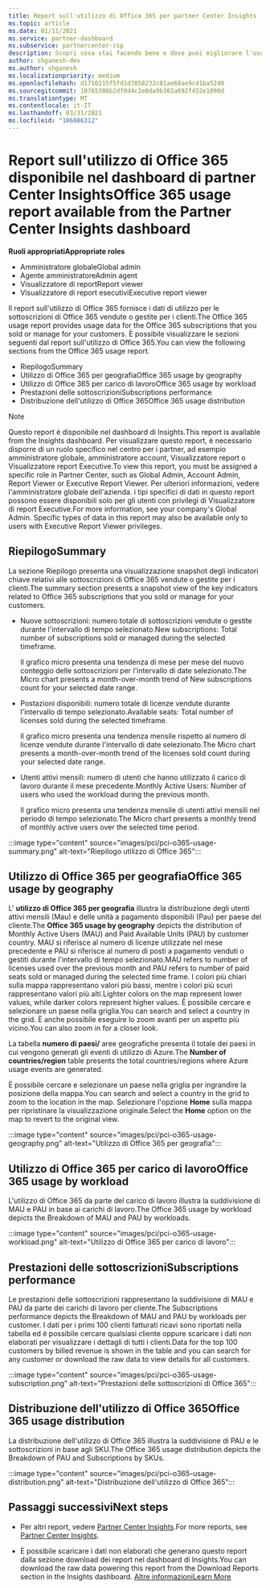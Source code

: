 ```yaml
---
title: Report sull'utilizzo di Office 365 per partner Center Insights
ms.topic: article
ms.date: 01/11/2021
ms.service: partner-dashboard
ms.subservice: partnercenter-csp
description: Scopri cosa stai facendo bene e dove puoi migliorare l'uso delle sottoscrizioni di Office 365 che Vendi o Gestisci per i tuoi clienti.
author: shganesh-dev
ms.author: shganesh
ms.localizationpriority: medium
ms.openlocfilehash: d1710215f5fd1d7058232c81ae68ae9cd1ba5240
ms.sourcegitcommit: 10765386b2df0d4c2e8da9b302a692f452e1090d
ms.translationtype: MT
ms.contentlocale: it-IT
ms.lasthandoff: 03/31/2021
ms.locfileid: "106086312"
---
```

# <a name="office-365-usage-report-available-from-the-partner-center-insights-dashboard"></a><span data-ttu-id="4ea7c-103">Report sull'utilizzo di Office 365 disponibile nel dashboard di partner Center Insights</span><span class="sxs-lookup"><span data-stu-id="4ea7c-103">Office 365 usage report available from the Partner Center Insights dashboard</span></span>

<span data-ttu-id="4ea7c-104">**Ruoli appropriati**</span><span class="sxs-lookup"><span data-stu-id="4ea7c-104">**Appropriate roles**</span></span>

- <span data-ttu-id="4ea7c-105">Amministratore globale</span><span class="sxs-lookup"><span data-stu-id="4ea7c-105">Global admin</span></span>
- <span data-ttu-id="4ea7c-106">Agente amministratore</span><span class="sxs-lookup"><span data-stu-id="4ea7c-106">Admin agent</span></span>
- <span data-ttu-id="4ea7c-107">Visualizzatore di report</span><span class="sxs-lookup"><span data-stu-id="4ea7c-107">Report viewer</span></span>
- <span data-ttu-id="4ea7c-108">Visualizzatore di report esecutivi</span><span class="sxs-lookup"><span data-stu-id="4ea7c-108">Executive report viewer</span></span>

<span data-ttu-id="4ea7c-109">Il report sull'utilizzo di Office 365 fornisce i dati di utilizzo per le sottoscrizioni di Office 365 vendute o gestite per i clienti.</span><span class="sxs-lookup"><span data-stu-id="4ea7c-109">The Office 365 usage report provides usage data for the Office 365 subscriptions that you sold or manage for your customers.</span></span> <span data-ttu-id="4ea7c-110">È possibile visualizzare le sezioni seguenti dal report sull'utilizzo di Office 365.</span><span class="sxs-lookup"><span data-stu-id="4ea7c-110">You can view the following sections from the Office 365 usage report.</span></span>

- <span data-ttu-id="4ea7c-111">Riepilogo</span><span class="sxs-lookup"><span data-stu-id="4ea7c-111">Summary</span></span>
- <span data-ttu-id="4ea7c-112">Utilizzo di Office 365 per geografia</span><span class="sxs-lookup"><span data-stu-id="4ea7c-112">Office 365 usage by geography</span></span>
- <span data-ttu-id="4ea7c-113">Utilizzo di Office 365 per carico di lavoro</span><span class="sxs-lookup"><span data-stu-id="4ea7c-113">Office 365 usage by workload</span></span>
- <span data-ttu-id="4ea7c-114">Prestazioni delle sottoscrizioni</span><span class="sxs-lookup"><span data-stu-id="4ea7c-114">Subscriptions performance</span></span>
- <span data-ttu-id="4ea7c-115">Distribuzione dell'utilizzo di Office 365</span><span class="sxs-lookup"><span data-stu-id="4ea7c-115">Office 365 usage distribution</span></span>

 > [!NOTE]
 > <span data-ttu-id="4ea7c-116">Questo report è disponibile nel dashboard di Insights.</span><span class="sxs-lookup"><span data-stu-id="4ea7c-116">This report is available from the Insights dashboard.</span></span> <span data-ttu-id="4ea7c-117">Per visualizzare questo report, è necessario disporre di un ruolo specifico nel centro per i partner, ad esempio amministratore globale, amministratore account, Visualizzatore report o Visualizzatore report Executive.</span><span class="sxs-lookup"><span data-stu-id="4ea7c-117">To view this report, you must be assigned a specific role in Partner Center, such as Global Admin, Account Admin, Report Viewer or Executive Report Viewer.</span></span> <span data-ttu-id="4ea7c-118">Per ulteriori informazioni, vedere l'amministratore globale dell'azienda. i tipi specifici di dati in questo report possono essere disponibili solo per gli utenti con privilegi di Visualizzatore di report Executive.</span><span class="sxs-lookup"><span data-stu-id="4ea7c-118">For more information, see your company's Global Admin. Specific types of data in this report may also be available only to users with Executive Report Viewer privileges.</span></span>

## <a name="summary"></a><span data-ttu-id="4ea7c-119">Riepilogo</span><span class="sxs-lookup"><span data-stu-id="4ea7c-119">Summary</span></span>

<span data-ttu-id="4ea7c-120">La sezione Riepilogo presenta una visualizzazione snapshot degli indicatori chiave relativi alle sottoscrizioni di Office 365 vendute o gestite per i clienti.</span><span class="sxs-lookup"><span data-stu-id="4ea7c-120">The summary section presents a snapshot view of the key indicators related to Office 365 subscriptions that you sold or manage for your customers.</span></span>  

- <span data-ttu-id="4ea7c-121">Nuove sottoscrizioni: numero totale di sottoscrizioni vendute o gestite durante l'intervallo di tempo selezionato.</span><span class="sxs-lookup"><span data-stu-id="4ea7c-121">New subscriptions: Total number of subscriptions sold or managed during the selected timeframe.</span></span>

   <span data-ttu-id="4ea7c-122">Il grafico micro presenta una tendenza di mese per mese del nuovo conteggio delle sottoscrizioni per l'intervallo di date selezionato.</span><span class="sxs-lookup"><span data-stu-id="4ea7c-122">The Micro chart presents a month-over-month trend of New subscriptions count for your selected date range.</span></span>

- <span data-ttu-id="4ea7c-123">Postazioni disponibili: numero totale di licenze vendute durante l'intervallo di tempo selezionato.</span><span class="sxs-lookup"><span data-stu-id="4ea7c-123">Available seats: Total number of licenses sold during the selected timeframe.</span></span>

   <span data-ttu-id="4ea7c-124">Il grafico micro presenta una tendenza mensile rispetto al numero di licenze vendute durante l'intervallo di date selezionato.</span><span class="sxs-lookup"><span data-stu-id="4ea7c-124">The Micro chart presents a month-over-month trend of the licenses sold count during your selected date range.</span></span>

- <span data-ttu-id="4ea7c-125">Utenti attivi mensili: numero di utenti che hanno utilizzato il carico di lavoro durante il mese precedente.</span><span class="sxs-lookup"><span data-stu-id="4ea7c-125">Monthly Active Users: Number of users who used the workload during the previous month.</span></span> 

   <span data-ttu-id="4ea7c-126">Il grafico micro presenta una tendenza mensile di utenti attivi mensili nel periodo di tempo selezionato.</span><span class="sxs-lookup"><span data-stu-id="4ea7c-126">The Micro chart presents a monthly trend of monthly active users over the selected time period.</span></span>

:::image type="content" source="images/pci/pci-o365-usage-summary.png" alt-text="Riepilogo utilizzo di Office 365":::

## <a name="office-365-usage-by-geography"></a><span data-ttu-id="4ea7c-128">Utilizzo di Office 365 per geografia</span><span class="sxs-lookup"><span data-stu-id="4ea7c-128">Office 365 usage by geography</span></span>

<span data-ttu-id="4ea7c-129">L' **utilizzo di Office 365 per geografia** illustra la distribuzione degli utenti attivi mensili (Mau) e delle unità a pagamento disponibili (Pau) per paese del cliente.</span><span class="sxs-lookup"><span data-stu-id="4ea7c-129">The **Office 365 usage by geography** depicts the distribution of Monthly Active Users (MAU) and Paid Available Units (PAU) by customer country.</span></span> <span data-ttu-id="4ea7c-130">MAU si riferisce al numero di licenze utilizzate nel mese precedente e PAU si riferisce al numero di posti a pagamento venduti o gestiti durante l'intervallo di tempo selezionato.</span><span class="sxs-lookup"><span data-stu-id="4ea7c-130">MAU refers to number of licenses used over the previous month and PAU refers to number of paid seats sold or managed during the selected time frame.</span></span> <span data-ttu-id="4ea7c-131">I colori più chiari sulla mappa rappresentano valori più bassi, mentre i colori più scuri rappresentano valori più alti.</span><span class="sxs-lookup"><span data-stu-id="4ea7c-131">Lighter colors on the map represent lower values, while darker colors represent higher values.</span></span> <span data-ttu-id="4ea7c-132">È possibile cercare e selezionare un paese nella griglia.</span><span class="sxs-lookup"><span data-stu-id="4ea7c-132">You can search and select a country in the grid.</span></span> <span data-ttu-id="4ea7c-133">È anche possibile eseguire lo zoom avanti per un aspetto più vicino.</span><span class="sxs-lookup"><span data-stu-id="4ea7c-133">You can also zoom in for a closer look.</span></span>

<span data-ttu-id="4ea7c-134">La tabella **numero di paesi/** aree geografiche presenta il totale dei paesi in cui vengono generati gli eventi di utilizzo di Azure.</span><span class="sxs-lookup"><span data-stu-id="4ea7c-134">The **Number of countries/region** table presents the total countries/regions where Azure usage events are generated.</span></span>

<span data-ttu-id="4ea7c-135">È possibile cercare e selezionare un paese nella griglia per ingrandire la posizione della mappa.</span><span class="sxs-lookup"><span data-stu-id="4ea7c-135">You can search and select a country in the grid to zoom to the location in the map.</span></span> <span data-ttu-id="4ea7c-136">Selezionare l'opzione **Home** sulla mappa per ripristinare la visualizzazione originale.</span><span class="sxs-lookup"><span data-stu-id="4ea7c-136">Select the **Home** option on the map to revert to the original view.</span></span>


:::image type="content" source="images/pci/pci-o365-usage-geography.png" alt-text="Utilizzo di Office 365 per geografia":::

## <a name="office-365-usage-by-workload"></a><span data-ttu-id="4ea7c-138">Utilizzo di Office 365 per carico di lavoro</span><span class="sxs-lookup"><span data-stu-id="4ea7c-138">Office 365 usage by workload</span></span>

<span data-ttu-id="4ea7c-139">L'utilizzo di Office 365 da parte del carico di lavoro illustra la suddivisione di MAU e PAU in base ai carichi di lavoro.</span><span class="sxs-lookup"><span data-stu-id="4ea7c-139">The Office 365 usage by workload depicts the Breakdown of MAU and PAU by workloads.</span></span>

:::image type="content" source="images/pci/pci-o365-usage-workload.png" alt-text="Utilizzo di Office 365 per carico di lavoro":::

## <a name="subscriptions-performance"></a><span data-ttu-id="4ea7c-141">Prestazioni delle sottoscrizioni</span><span class="sxs-lookup"><span data-stu-id="4ea7c-141">Subscriptions performance</span></span>

<span data-ttu-id="4ea7c-142">Le prestazioni delle sottoscrizioni rappresentano la suddivisione di MAU e PAU da parte dei carichi di lavoro per cliente.</span><span class="sxs-lookup"><span data-stu-id="4ea7c-142">The Subscriptions performance depicts the Breakdown of MAU and PAU by workloads per customer.</span></span> <span data-ttu-id="4ea7c-143">I dati per i primi 100 clienti fatturati ricavi sono riportati nella tabella ed è possibile cercare qualsiasi cliente oppure scaricare i dati non elaborati per visualizzare i dettagli di tutti i clienti.</span><span class="sxs-lookup"><span data-stu-id="4ea7c-143">Data for the top 100 customers by billed revenue is shown in the table and you can search for any customer or download the raw data to view details for all customers.</span></span>

:::image type="content" source="images/pci/pci-o365-usage-subscription.png" alt-text="Prestazioni delle sottoscrizioni di Office 365":::

## <a name="office-365-usage-distribution"></a><span data-ttu-id="4ea7c-145">Distribuzione dell'utilizzo di Office 365</span><span class="sxs-lookup"><span data-stu-id="4ea7c-145">Office 365 usage distribution</span></span>

<span data-ttu-id="4ea7c-146">La distribuzione dell'utilizzo di Office 365 illustra la suddivisione di PAU e le sottoscrizioni in base agli SKU.</span><span class="sxs-lookup"><span data-stu-id="4ea7c-146">The Office 365 usage distribution depicts the Breakdown of PAU and Subscriptions by SKUs.</span></span>

:::image type="content" source="images/pci/pci-o365-usage-distribution.png" alt-text="Distribuzione dell'utilizzo di Office 365":::

## <a name="next-steps"></a><span data-ttu-id="4ea7c-148">Passaggi successivi</span><span class="sxs-lookup"><span data-stu-id="4ea7c-148">Next steps</span></span>

- <span data-ttu-id="4ea7c-149">Per altri report, vedere [Partner Center Insights](partner-center-insights.md).</span><span class="sxs-lookup"><span data-stu-id="4ea7c-149">For more reports, see [Partner Center Insights](partner-center-insights.md).</span></span>

- <span data-ttu-id="4ea7c-150">È possibile scaricare i dati non elaborati che generano questo report dalla sezione download dei report nel dashboard di Insights.</span><span class="sxs-lookup"><span data-stu-id="4ea7c-150">You can download the raw data powering this report from the Download Reports section in the Insights dashboard.</span></span> [<span data-ttu-id="4ea7c-151">Altre informazioni</span><span class="sxs-lookup"><span data-stu-id="4ea7c-151">Learn More</span></span>](pci-download-reports.md) 
